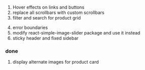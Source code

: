 1. Hover effects on links and buttons
2. replace all scrollbars with custom scrollbars
3. filter and search for product grid
<!-- 4. display alternate images for product card -->
4. error boundaries
5. modify react-simple-image-slider package and use it instead
6. sticky header and fixed sidebar

### done

1. display alternate images for product card
